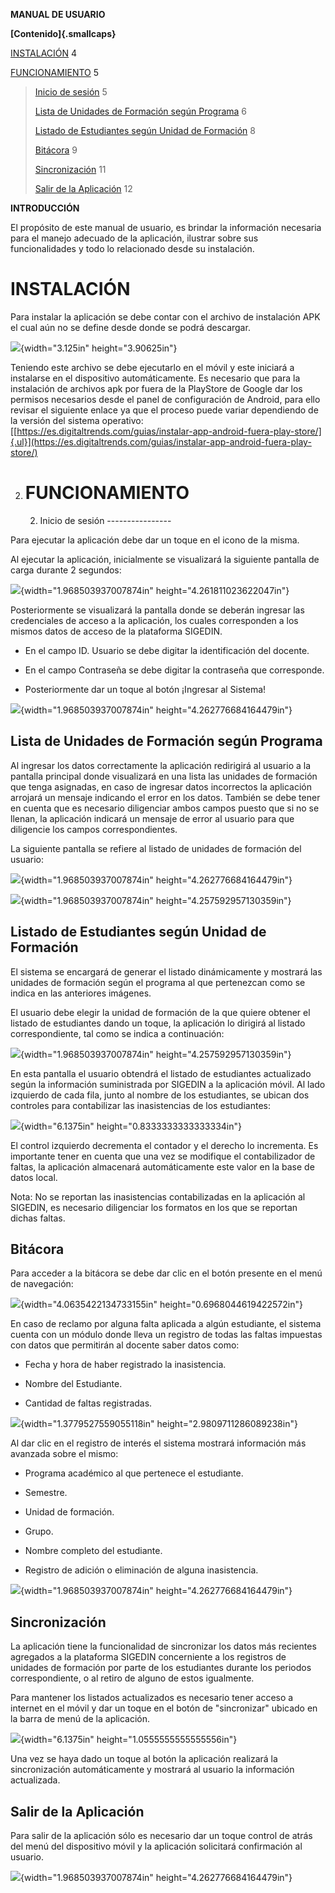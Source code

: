 **MANUAL DE USUARIO**

**[Contenido]{.smallcaps}**

[INSTALACIÓN](#instalación) 4

[FUNCIONAMIENTO](#funcionamiento) 5

> [Inicio de sesión](#inicio-de-sesión) 5
>
> [Lista de Unidades de Formación según
> Programa](#lista-de-unidades-de-formación-según-programa) 6
>
> [Listado de Estudiantes según Unidad de
> Formación](#listado-de-estudiantes-según-unidad-de-formación) 8
>
> [Bitácora](#bitácora) 9
>
> [Sincronización](#sincronización) 11
>
> [Salir de la Aplicación](#salir-de-la-aplicación) 12

**INTRODUCCIÓN**

El propósito de este manual de usuario, es brindar la información
necesaria para el manejo adecuado de la aplicación, ilustrar sobre sus
funcionalidades y todo lo relacionado desde su instalación.

INSTALACIÓN
===========

Para instalar la aplicación se debe contar con el archivo de instalación
APK el cual aún no se define desde donde se podrá descargar.

![](.//media/image1.png){width="3.125in" height="3.90625in"}

Teniendo este archivo se debe ejecutarlo en el móvil y este iniciará a
instalarse en el dispositivo automáticamente. Es necesario que para la
instalación de archivos apk por fuera de la PlayStore de Google dar los
permisos necesarios desde el panel de configuración de Android, para
ello revisar el siguiente enlace ya que el proceso puede variar
dependiendo de la versión del sistema operativo:
[[https://es.digitaltrends.com/guias/instalar-app-android-fuera-play-store/]{.ul}](https://es.digitaltrends.com/guias/instalar-app-android-fuera-play-store/)

2.  FUNCIONAMIENTO
    ==============

    2.   Inicio de sesión
        ----------------

Para ejecutar la aplicación debe dar un toque en el icono de la misma.

Al ejecutar la aplicación, inicialmente se visualizará la siguiente
pantalla de carga durante 2 segundos:

![](.//media/image2.jpg){width="1.968503937007874in"
height="4.261811023622047in"}

Posteriormente se visualizará la pantalla donde se deberán ingresar las
credenciales de acceso a la aplicación, los cuales corresponden a los
mismos datos de acceso de la plataforma SIGEDIN.

-   En el campo ID. Usuario se debe digitar la identificación del
    docente.

-   En el campo Contraseña se debe digitar la contraseña que
    corresponde.

-   Posteriormente dar un toque al botón ¡Ingresar al Sistema!

![](.//media/image3.jpg){width="1.968503937007874in"
height="4.262776684164479in"}

 Lista de Unidades de Formación según Programa
---------------------------------------------

Al ingresar los datos correctamente la aplicación redirigirá al usuario
a la pantalla principal donde visualizará en una lista las unidades de
formación que tenga asignadas, en caso de ingresar datos incorrectos la
aplicación arrojará un mensaje indicando el error en los datos. También
se debe tener en cuenta que es necesario diligenciar ambos campos puesto
que si no se llenan, la aplicación indicará un mensaje de error al
usuario para que diligencie los campos correspondientes.

La siguiente pantalla se refiere al listado de unidades de formación del
usuario:

![](.//media/image4.jpg){width="1.968503937007874in"
height="4.262776684164479in"}

![](.//media/image5.jpg){width="1.968503937007874in"
height="4.257592957130359in"}

 Listado de Estudiantes según Unidad de Formación
------------------------------------------------

El sistema se encargará de generar el listado dinámicamente y mostrará
las unidades de formación según el programa al que pertenezcan como se
indica en las anteriores imágenes.

El usuario debe elegir la unidad de formación de la que quiere obtener
el listado de estudiantes dando un toque, la aplicación lo dirigirá al
listado correspondiente, tal como se indica a continuación:

![](.//media/image6.jpg){width="1.968503937007874in"
height="4.257592957130359in"}

En esta pantalla el usuario obtendrá el listado de estudiantes
actualizado según la información suministrada por SIGEDIN a la
aplicación móvil. Al lado izquierdo de cada fila, junto al nombre de los
estudiantes, se ubican dos controles para contabilizar las inasistencias
de los estudiantes:

![](.//media/image7.png){width="6.1375in" height="0.8333333333333334in"}

El control izquierdo decrementa el contador y el derecho lo incrementa.
Es importante tener en cuenta que una vez se modifique el contabilizador
de faltas, la aplicación almacenará automáticamente este valor en la
base de datos local.

Nota: No se reportan las inasistencias contabilizadas en la aplicación
al SIGEDIN, es necesario diligenciar los formatos en los que se reportan
dichas faltas.

Bitácora
--------

Para acceder a la bitácora se debe dar clic en el botón presente en el
menú de navegación:

![](.//media/image8.png){width="4.0635422134733155in"
height="0.6968044619422572in"}

En caso de reclamo por alguna falta aplicada a algún estudiante, el
sistema cuenta con un módulo donde lleva un registro de todas las faltas
impuestas con datos que permitirán al docente saber datos como:

-   Fecha y hora de haber registrado la inasistencia.

-   Nombre del Estudiante.

-   Cantidad de faltas registradas.

![](.//media/image9.jpg){width="1.3779527559055118in"
height="2.9809711286089238in"}

Al dar clic en el registro de interés el sistema mostrará información
más avanzada sobre el mismo:

-   Programa académico al que pertenece el estudiante.

-   Semestre.

-   Unidad de formación.

-   Grupo.

-   Nombre completo del estudiante.

-   Registro de adición o eliminación de alguna inasistencia.

![](.//media/image10.jpg){width="1.968503937007874in"
height="4.262776684164479in"}

 Sincronización
--------------

La aplicación tiene la funcionalidad de sincronizar los datos más
recientes agregados a la plataforma SIGEDIN concerniente a los registros
de unidades de formación por parte de los estudiantes durante los
periodos correspondiente, o al retiro de alguno de estos igualmente.

Para mantener los listados actualizados es necesario tener acceso a
internet en el móvil y dar un toque en el botón de "sincronizar" ubicado
en la barra de menú de la aplicación.

![](.//media/image11.png){width="6.1375in"
height="1.0555555555555556in"}

Una vez se haya dado un toque al botón la aplicación realizará la
sincronización automáticamente y mostrará al usuario la información
actualizada.

 Salir de la Aplicación
----------------------

Para salir de la aplicación sólo es necesario dar un toque control de
atrás del menú del dispositivo móvil y la aplicación solicitará
confirmación al usuario.

![](.//media/image12.jpg){width="1.968503937007874in"
height="4.262776684164479in"}
